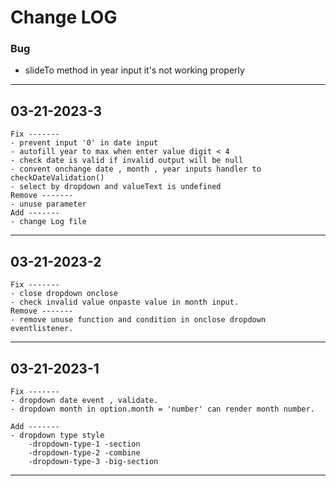 # Change LOG
### Bug 
- slideTo method in year input it's not working properly
    
---------------------------------

## 03-21-2023-3
    Fix -------
    - prevent input '0' in date input
    - autofill year to max when enter value digit < 4  
    - check date is valid if invalid output will be null
    - convent onchange date , month , year inputs handler to checkDateValidation()
    - select by dropdown and valueText is undefined
    Remove -------
    - unuse parameter
    Add -------
    - change Log file
    
---------------------------------

## 03-21-2023-2
    Fix -------
    - close dropdown onclose 
    - check invalid value onpaste value in month input.
    Remove -------
    - remove unuse function and condition in onclose dropdown eventlistener.

---------------------------------

## 03-21-2023-1
    Fix ------- 
    - dropdown date event , validate. 
    - dropdown month in option.month = 'number' can render month number.

    Add -------
    - dropdown type style
        -dropdown-type-1 -section
        -dropdown-type-2 -combine
        -dropdown-type-3 -big-section


---------------------------------
